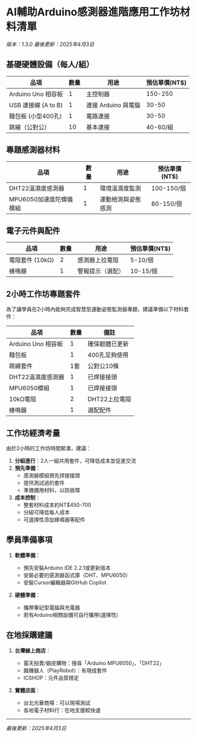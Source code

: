 # AI輔助Arduino感測器進階應用工作坊材料清單

*版本：1.3.0*
*最後更新：2025年4月3日*

## 基礎硬體設備（每人/組）

| 品項 | 數量 | 用途 | 預估單價(NT$) |
|------|------|------|-------------|
| Arduino Uno 相容板 | 1 | 主控制器 | 150-250 |
| USB 連接線 (A to B) | 1 | 連接 Arduino 與電腦 | 30-50 |
| 麵包板 (小型400孔) | 1 | 電路連接 | 30-50 |
| 跳線（公對公） | 10 | 基本連接 | 40-60/組 |

## 專題感測器材料

| 品項 | 數量 | 用途 | 預估單價(NT$) |
|------|------|------|-------------|
| DHT22溫濕度感測器 | 1 | 環境溫濕度監測 | 100-150/個 |
| MPU6050加速度陀螺儀模組 | 1 | 運動檢測與姿態感測 | 80-150/個 |

## 電子元件與配件

| 品項 | 數量 | 用途 | 預估單價(NT$) |
|------|------|------|-------------|
| 電阻套件 (10kΩ) | 2 | 感測器上拉電阻 | 5-10/個 |
| 蜂鳴器 | 1 | 警報提示（選配） | 10-15/個 |

## 2小時工作坊專題套件

為了讓學員在2小時內能夠完成智慧型運動姿態監測器專題，建議準備以下材料套件：

| 品項 | 數量 | 備註 |
|------|------|------|
| Arduino Uno 相容板 | 1 | 確保韌體已更新 |
| 麵包板 | 1 | 400孔足夠使用 |
| 跳線套件 | 1套 | 公對公10條 |
| DHT22溫濕度感測器 | 1 | 已焊接接頭 |
| MPU6050模組 | 1 | 已焊接接頭 |
| 10kΩ電阻 | 2 | DHT22上拉電阻 |
| 蜂鳴器 | 1 | 選配配件 |

## 工作坊經濟考量

由於2小時的工作坊時間緊湊，建議：

1. **分組進行**：2人一組共用套件，可降低成本並促進交流
2. **預先準備**：
   - 感測器模組預先焊接接頭
   - 提供測試過的套件
   - 準備備用材料，以防故障
3. **成本控制**：
   - 整套材料成本約NT$450-700
   - 分組可降低每人成本
   - 可選擇性添加蜂鳴器等配件

## 學員準備事項

1. **軟體準備**：
   - 預先安裝Arduino IDE 2.2.1或更新版本
   - 安裝必要的感測器函式庫（DHT、MPU6050）
   - 安裝Cursor編輯器與GitHub Copilot

2. **硬體準備**：
   - 攜帶筆記型電腦與充電器
   - 若有Arduino相關設備可自行攜帶(選擇性)

## 在地採購建議

1. **台灣線上商店**：
   - 露天拍賣/蝦皮購物：搜尋「Arduino MPU6050」、「DHT22」
   - 飆機器人（PlayRobot）：有現成套件
   - ICSHOP：元件品質穩定

2. **實體店面**：
   - 台北光華商場：可以現場測試
   - 各地電子材料行：在地支援較快速

---

*最後更新：2025年4月3日*